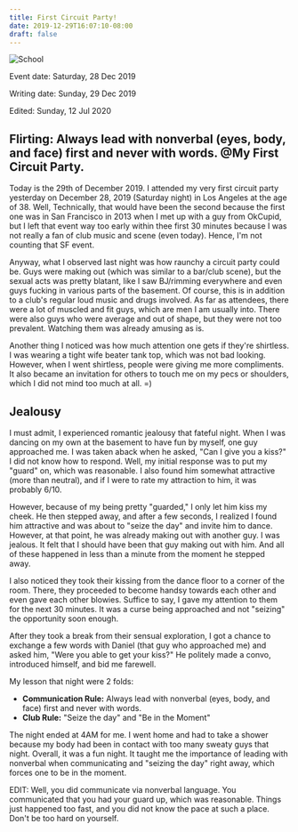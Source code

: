 ```yaml
---
title: First Circuit Party!
date: 2019-12-29T16:07:10-08:00
draft: false
---
```




![School](/img/firstCircuitParty.jpg)

Event date: Saturday, 28 Dec 2019

Writing date: Sunday, 29 Dec 2019

Edited: Sunday, 12 Jul 2020


Flirting: Always lead with nonverbal (eyes, body, and face) first and never with words. @My First Circuit Party.
---

<!--more-->

Today is the 29th of December 2019. I attended my very first circuit party yesterday on December 28, 2019 (Saturday night) in Los Angeles at the age of 38.  Well, Technically, that would have been the second because the first one was in San Francisco in 2013 when I met up with a guy from OkCupid, but I left that event way too early within thee first 30 minutes because I was not really a fan of club music and scene (even today). Hence, I'm not counting that SF event. 

Anyway, what I observed last night was how raunchy a circuit party could be. Guys were making out (which was similar to a bar/club scene), but the sexual acts was pretty blatant, like I saw BJ/rimming everywhere and even guys fucking in various parts of the basement. Of course, this is in addition to a club's regular loud music and drugs involved. As far as attendees, there were a lot of muscled and fit guys, which are men I am usually into. There were also guys who were average and out of shape, but they were not too prevalent. Watching them was already amusing as is. 

Another thing I noticed was how much attention one gets if they're shirtless. I was wearing a tight wife beater tank top, which was not bad looking. However, when I went shirtless, people were giving me more compliments. It also became an invitation for others to touch me on my pecs or shoulders, which I did not mind too much at all. =)

Jealousy
---

I must admit, I experienced romantic jealousy that fateful night. When I was dancing on my own at the basement to have fun by myself, one guy approached me. I was taken aback when he asked, "Can I give you a kiss?" I did not know how to respond. Well, my initial response was to put my "guard" on, which was reasonable. I also found him somewhat attractive (more than neutral), and if I were to rate my attraction to him, it was probably 6/10. 

However, because of my being pretty "guarded," I only let him kiss my cheek. He then stepped away, and after a few seconds, I realized I found him attractive and was about to "seize the day" and invite him to dance. However, at that point, he was already making out with another guy. I was jealous. It felt that I should have been that guy making out with him. And all of these happened in less than a minute from the moment he stepped away. 

I also noticed they took their kissing from the dance floor to a corner of the room. There, they proceeded to become handsy towards each other and even gave each other blowies. Suffice to say, I gave my attention to them for the next 30 minutes.  It was a curse being approached and not "seizing" the opportunity soon enough. 

After they took a break from their sensual exploration, I got a chance to exchange a few words with Daniel (that guy who approached me) and asked him, "Were you able to get your kiss?" He politely made a convo, introduced himself, and bid me farewell.

My lesson that night were 2 folds:

*  **Communication Rule:** Always lead with nonverbal (eyes, body, and face) first and never with words. 
*  **Club Rule:** "Seize the day" and "Be in the Moment"

The night ended at 4AM for me. I went home and had to take a shower because my body had been in contact with too many sweaty guys that night. Overall, it was a fun night. It taught me the importance of leading with nonverbal when communicating and "seizing the day" right away, which forces one to be in the moment.


EDIT: Well, you did communicate via nonverbal language. You communicated that you had your guard up, which was reasonable. Things just happened too fast, and you did not know the pace at such a place. Don't be too hard on yourself.

